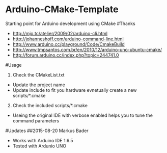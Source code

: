 # Arduino-CMake-Template
Starting point for Arduino development using CMake
#Thanks
- http://mjo.tc/atelier/2009/02/arduino-cli.html
- http://johanneshoff.com/arduino-command-line.html
- http://www.arduino.cc/playground/Code/CmakeBuild
- http://www.tmpsantos.com.br/en/2010/12/arduino-uno-ubuntu-cmake/
- http://forum.arduino.cc/index.php?topic=244741.0

#Usage
1. Check the CMakeList.txt 
  * Update the project name
  * Update include to fit you hardware evnetually create a new scripts/*.cmake
2. Check the included scripts/*.cmake
  * Useing the original IDE with verbose enabled helps you to tune the command parameters
  
#Updates
##2015-08-20 
Markus Bader
- Works with Arduino IDE 1.6.5
- Tested with Ardunio UNO
